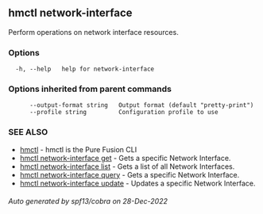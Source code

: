 ## hmctl network-interface

Perform operations on network interface resources.

### Options

```
  -h, --help   help for network-interface
```

### Options inherited from parent commands

```
      --output-format string   Output format (default "pretty-print")
      --profile string         Configuration profile to use
```

### SEE ALSO

* [hmctl](hmctl.md)	 - hmctl is the Pure Fusion CLI
* [hmctl network-interface get](hmctl_network-interface_get.md)	 - Gets a specific Network Interface.
* [hmctl network-interface list](hmctl_network-interface_list.md)	 - Gets a list of all Network Interfaces.
* [hmctl network-interface query](hmctl_network-interface_query.md)	 - Gets a specific Network Interface.
* [hmctl network-interface update](hmctl_network-interface_update.md)	 - Updates a specific Network Interface.

###### Auto generated by spf13/cobra on 28-Dec-2022
